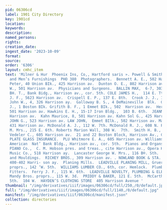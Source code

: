 ```yaml
---
pid: 06306cd
label: 1901 City Directory
key: 1901cd
location: 
keywords: 
description: 
named_persons: 
rights: 
creation_date: 
ingest_date: '2023-10-09'
format: 
source: 
order: '6306'
layout: cmhc_item
text: 'Milner & Hur  Phoenix Ins, Co,, Hartford saris ». Powell & Smith, Agts,  Clothing
  and Men’s Furnishings  PHO 380  Photographers.  Bennett A. E., 502 Harrison av.  Carlson
  Peter, 40 Union BIk., 425 Harrison av.  Dunton O. E., 802 Harrison av.  Grove Frank
  W., 501 Harrison av.  Physicians and Surgeons.  BALLIN MAX,  6-7, 303 Harrison av.  Boyd
  BH. T., Bank Bidg., Harrison av., cor. 5th. COLE JAMES H.,  114 E. Tth.  Coleman
  J. F., 5623 Harrison av.  Crispell E. P., 137 E. 8th.  Crook J. J., 10 Boston BIk.  Foley
  John W., 4, 326 Harrison ay.  Galloway B. S., 4 DeMaineville  Blk.  Gregersen R.
  J., 1 Boston BIk. Grifith B. F., 1 Emmet BIk., 502  Harrison av.  Heron John H.,
  501 Harrison av. Hawkins E. H., 15-17 Iron Bldg.,  103 B. 6th.  JEANNOTTE J. A.,  501
  Harrison av.  Kahn Maurice, 8, 501 Harrison av. Kahn Sol G., 425 Harrison av. KEITH
  JOHN G., 523 Harrison av. LAW JOHN,  Emmet BIlk., 502 Harrison av. Maclean A. M.,
  431 Harrison av. McDonald A. J., 112 W. 7th. McDonald R. J., 608 N. Poplar. Nordlund
  M. Mrs., 215 E. 6th. Roberts Marion Wall, 308 W.  7th.  Smith H. B., 110 W. 6th.
  Vedeler C., 605 Harrison av.  21 and 22 Boston Block, Harrison Av., Cor. 4th St.
  PLATE GLASS INSURANCE.  PLU Whitmore E. A., 605 Harrison av. Williams T. J., 6-7
  American  Nat’ Bank Bldg., Harrison av., cor. 5th.  Pianos and Organs.  | HOBSON
  PIANO Co.,  C. M. Hobson pres. and treas., cite Harrison av., Opera House Bik.  Knight-Campbell
  Music Co., 518 Harrison ay.  Lancaster George W. Mrs., 116 B®. Sth.  Pictures, Frames
  and Mouldings.  RICHEY BROS., 309 Harrison av. . NOWLAND BOOK & STA. TIONERY CO.,
  400-402 Harri- son ay.  Planing Mills.  LEADVILLE PLANING MILL, Gruer & Cringle
  proprs., 142 ‘W. 5th.  WILLIAMS LUMBER CO., 6th, cor. Hemlock.  Plumbers and Gas
  Fitters.  Ferry J. F., 115 W. 6th.  LEADVILLE NOVELTY, PLUMBING & ELECTRIC coO.,
  Mandy Bros. proprs., 115 W. 3d.  PRIDDY & BAKER, 121 E. 5th.  McCarthy Michael J.,
  5th.  104 W.  HAYDEN’S CLOTHING STORE  405 Harrison Avenue '
thumbnail: "/img/derivatives/iiif/images/06306cd/full/250,/0/default.jpg"
full: "/img/derivatives/iiif/images/06306cd/full/1140,/0/default.jpg"
manifest: "/img/derivatives/iiif/06306cd/manifest.json"
collection: directories
---
```

